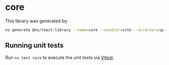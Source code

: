 # core

This library was generated by:

```sh
nx generate @nx/react:library --name=core --bundler=vite --directory=packages/core --compiler=swc --importPath=@takram/three-geospatial --style=none --unitTestRunner=jest --no-interactive
```

## Running unit tests

Run `nx test core` to execute the unit tests via [Vitest](https://vitest.dev/).
